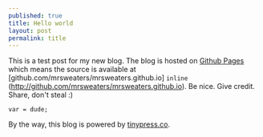 ```yaml
---
published: true
title: Hello world
layout: post
permalink: title
---
```

This is a test post for my new blog. The blog is hosted on [Github Pages](http://pages.github.com/) which means the source is available at [github.com/mrsweaters/mrsweaters.github.io] `inline` (http://github.com/mrsweaters/mrsweaters.github.io). Be nice. Give credit. Share, don't steal :)

```
var = dude;
```

By the way, this blog is powered by [tinypress.co](https://tinypress.co).